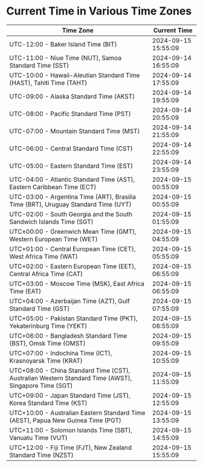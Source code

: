 # Current Time in Various Time Zones

| Time Zone | Current Time |
|-----------|--------------|
| UTC-12:00 - Baker Island Time (BIT) | 2024-09-15 15:55:09 |
| UTC-11:00 - Niue Time (NUT), Samoa Standard Time (SST) | 2024-09-14 16:55:09 |
| UTC-10:00 - Hawaii-Aleutian Standard Time (HAST), Tahiti Time (TAHT) | 2024-09-14 17:55:09 |
| UTC-09:00 - Alaska Standard Time (AKST) | 2024-09-14 19:55:09 |
| UTC-08:00 - Pacific Standard Time (PST) | 2024-09-14 20:55:09 |
| UTC-07:00 - Mountain Standard Time (MST) | 2024-09-14 21:55:09 |
| UTC-06:00 - Central Standard Time (CST) | 2024-09-14 22:55:09 |
| UTC-05:00 - Eastern Standard Time (EST) | 2024-09-14 23:55:09 |
| UTC-04:00 - Atlantic Standard Time (AST), Eastern Caribbean Time (ECT) | 2024-09-15 00:55:09 |
| UTC-03:00 - Argentina Time (ART), Brasília Time (BRT), Uruguay Standard Time (UYT) | 2024-09-15 00:55:09 |
| UTC-02:00 - South Georgia and the South Sandwich Islands Time (SGT) | 2024-09-15 01:55:09 |
| UTC±00:00 - Greenwich Mean Time (GMT), Western European Time (WET) | 2024-09-15 04:55:09 |
| UTC+01:00 - Central European Time (CET), West Africa Time (WAT) | 2024-09-15 05:55:09 |
| UTC+02:00 - Eastern European Time (EET), Central Africa Time (CAT) | 2024-09-15 06:55:09 |
| UTC+03:00 - Moscow Time (MSK), East Africa Time (EAT) | 2024-09-15 06:55:09 |
| UTC+04:00 - Azerbaijan Time (AZT), Gulf Standard Time (GST) | 2024-09-15 07:55:09 |
| UTC+05:00 - Pakistan Standard Time (PKT), Yekaterinburg Time (YEKT) | 2024-09-15 08:55:09 |
| UTC+06:00 - Bangladesh Standard Time (BST), Omsk Time (OMST) | 2024-09-15 09:55:09 |
| UTC+07:00 - Indochina Time (ICT), Krasnoyarsk Time (KRAT) | 2024-09-15 10:55:09 |
| UTC+08:00 - China Standard Time (CST), Australian Western Standard Time (AWST), Singapore Time (SGT) | 2024-09-15 11:55:09 |
| UTC+09:00 - Japan Standard Time (JST), Korea Standard Time (KST) | 2024-09-15 12:55:09 |
| UTC+10:00 - Australian Eastern Standard Time (AEST), Papua New Guinea Time (PGT) | 2024-09-15 13:55:09 |
| UTC+11:00 - Solomon Islands Time (SBT), Vanuatu Time (VUT) | 2024-09-15 14:55:09 |
| UTC+12:00 - Fiji Time (FJT), New Zealand Standard Time (NZST) | 2024-09-15 15:55:09 |
